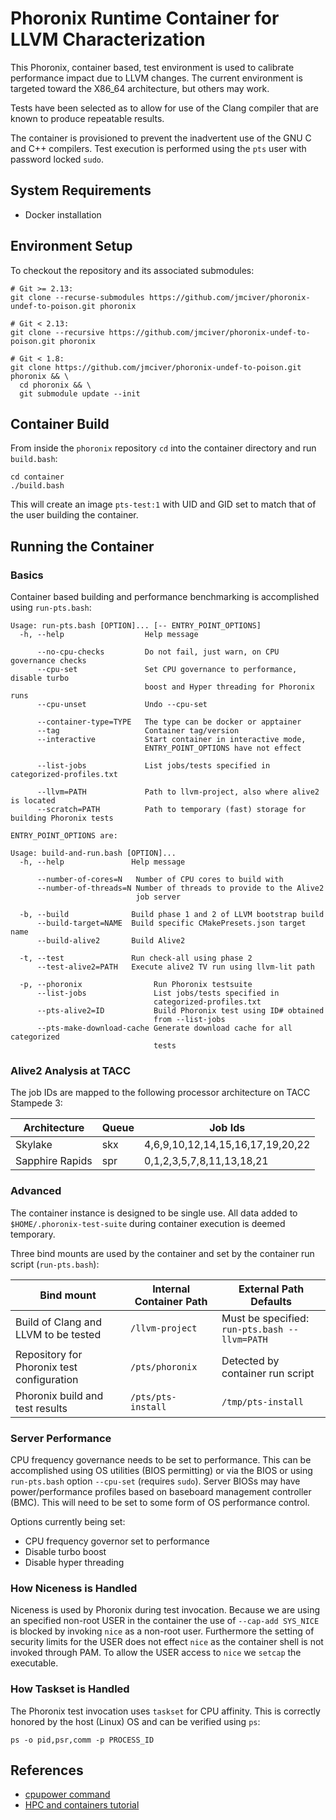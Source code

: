 # Phoronix Runtime Container for LLVM Characterization

This Phoronix, container based, test environment is used to calibrate
performance impact due to LLVM changes. The current environment is targeted
toward the X86_64 architecture, but others may work.

Tests have been selected as to allow for use of the Clang compiler that are known
to produce repeatable results.

The container is provisioned to prevent the inadvertent use of the GNU C and C++
compilers. Test execution is performed using the `pts` user with password locked
`sudo`.

## System Requirements

* Docker installation

## Environment Setup

To checkout the repository and its associated submodules:
```
# Git >= 2.13:
git clone --recurse-submodules https://github.com/jmciver/phoronix-undef-to-poison.git phoronix

# Git < 2.13:
git clone --recursive https://github.com/jmciver/phoronix-undef-to-poison.git phoronix

# Git < 1.8:
git clone https://github.com/jmciver/phoronix-undef-to-poison.git phoronix && \
  cd phoronix && \
  git submodule update --init
```

## Container Build

From inside the `phoronix` repository `cd` into the container directory
and run `build.bash`:

```
cd container
./build.bash
```

This will create an image `pts-test:1` with UID and GID set to match that of the
user building the container.

## Running the Container

### Basics
Container based building and performance benchmarking is accomplished using
`run-pts.bash`:
```
Usage: run-pts.bash [OPTION]... [-- ENTRY_POINT_OPTIONS]
  -h, --help                  Help message

      --no-cpu-checks         Do not fail, just warn, on CPU governance checks
      --cpu-set               Set CPU governance to performance, disable turbo
                              boost and Hyper threading for Phoronix runs
      --cpu-unset             Undo --cpu-set

      --container-type=TYPE   The type can be docker or apptainer
      --tag                   Container tag/version
      --interactive           Start container in interactive mode,
                              ENTRY_POINT_OPTIONS have not effect

      --list-jobs             List jobs/tests specified in categorized-profiles.txt

      --llvm=PATH             Path to llvm-project, also where alive2 is located
      --scratch=PATH          Path to temporary (fast) storage for building Phoronix tests

ENTRY_POINT_OPTIONS are:

Usage: build-and-run.bash [OPTION]...
  -h, --help               Help message

      --number-of-cores=N   Number of CPU cores to build with
      --number-of-threads=N Number of threads to provide to the Alive2
                            job server

  -b, --build              Build phase 1 and 2 of LLVM bootstrap build
      --build-target=NAME  Build specific CMakePresets.json target name
      --build-alive2       Build Alive2

  -t, --test               Run check-all using phase 2
      --test-alive2=PATH   Execute alive2 TV run using llvm-lit path

  -p, --phoronix                Run Phoronix testsuite
      --list-jobs               List jobs/tests specified in
                                categorized-profiles.txt
      --pts-alive2=ID           Build Phoronix test using ID# obtained
                                from --list-jobs
      --pts-make-download-cache Generate download cache for all categorized
                                tests
```

### Alive2 Analysis at TACC

The job IDs are mapped to the following processor architecture on TACC
Stampede 3:

| Architecture | Queue | Job Ids |
|--------------|-------|---------|
| Skylake | skx | 4,6,9,10,12,14,15,16,17,19,20,22 |
| Sapphire Rapids | spr | 0,1,2,3,5,7,8,11,13,18,21 |

### Advanced

The container instance is designed to be single use. All data added to
`$HOME/.phoronix-test-suite` during container execution is deemed
temporary.

Three bind mounts are used by the container and set by the container run script
(`run-pts.bash`):

| Bind mount | Internal Container Path | External Path Defaults |
| ---------- | ----------------------- | ---------------------- |
| Build of Clang and LLVM to be tested | `/llvm-project` | Must be specified: `run-pts.bash --llvm=PATH`|
| Repository for Phoronix test configuration | `/pts/phoronix` | Detected by container run script |
| Phoronix build and test results | `/pts/pts-install` | `/tmp/pts-install` |

### Server Performance

CPU frequency governance needs to be set to performance. This can be
accomplished using OS utilities (BIOS permitting) or via the BIOS or using
`run-pts.bash` option `--cpu-set` (requires `sudo`). Server BIOSs may have
power/performance profiles based on baseboard management controller (BMC). This
will need to be set to some form of OS performance control.

Options currently being set:
* CPU frequency governor set to performance
* Disable turbo boost
* Disable hyper threading

### How Niceness is Handled

Niceness is used by Phoronix during test invocation. Because we are using an
specified non-root USER in the container the use of `--cap-add SYS_NICE` is
blocked by invoking `nice` as a non-root user. Furthermore the setting of
security limits for the USER does not effect `nice` as the container shell is
not invoked through PAM. To allow the USER access to `nice` we `setcap` the
executable.

### How Taskset is Handled

The Phoronix test invocation uses `taskset` for CPU affinity. This is correctly
honored by the host (Linux) OS and can be verified using `ps`:

```
ps -o pid,psr,comm -p PROCESS_ID
```

## References

* [cpupower command](https://wiki.archlinux.org/title/CPU_frequency_scaling)
* [HPC and containers tutorial](https://containers-at-tacc.readthedocs.io/en/latest/containers/00.overview.html)